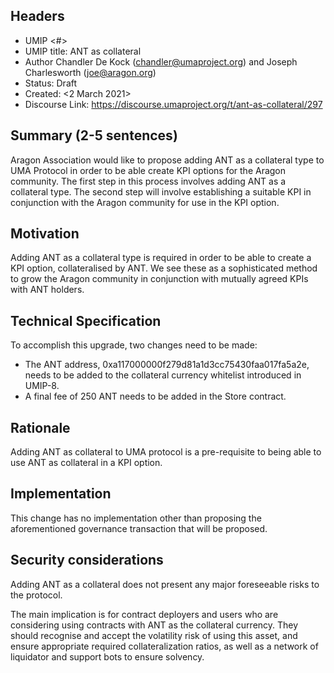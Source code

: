## Headers
- UMIP <#> 
- UMIP title: ANT as collateral
- Author Chandler De Kock (chandler@umaproject.org) and Joseph Charlesworth (joe@aragon.org)
- Status: Draft
- Created: <2 March 2021>
- Discourse Link: <https://discourse.umaproject.org/t/ant-as-collateral/297>

## Summary (2-5 sentences)
Aragon Association would like to propose adding ANT as a collateral type to UMA Protocol in order to be able create KPI options for the Aragon community. The first step in this process involves adding ANT as a collateral type. The second step will involve establishing a suitable KPI in conjunction with the Aragon community for use in the KPI option.

## Motivation
Adding ANT as a collateral type is required in order to be able to create a KPI option, collateralised by ANT. We see these as a sophisticated method to grow the Aragon community in conjunction with mutually agreed KPIs with ANT holders. 

## Technical Specification
To accomplish this upgrade, two changes need to be made:

- The ANT address, 0xa117000000f279d81a1d3cc75430faa017fa5a2e, needs to be added to the collateral currency whitelist introduced in UMIP-8.
- A final fee of 250 ANT needs to be added in the Store contract.

## Rationale
Adding ANT as collateral to UMA protocol is a pre-requisite to being able to use ANT as collateral in a KPI option. 

## Implementation
This change has no implementation other than proposing the aforementioned governance transaction that will be proposed.

## Security considerations
Adding ANT as a collateral does not present any major foreseeable risks to the protocol.

The main implication is for contract deployers and users who are considering using contracts with ANT as the collateral currency. They should recognise and accept the volatility risk of using this asset, and ensure appropriate required collateralization ratios, as well as a network of liquidator and support bots to ensure solvency.